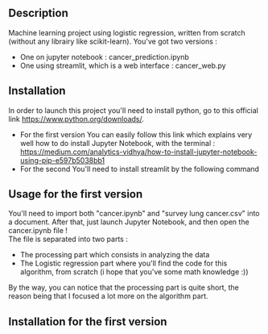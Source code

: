 ## Description

Machine learning project using logistic regression, written from scratch (without any librairy like scikit-learn).
You've got two versions :
- One on jupyter notebook : cancer_prediction.ipynb
- One using streamlit, which is a web interface : cancer_web.py

## Installation

In order to launch this project you'll need to install python, go to this official link https://www.python.org/downloads/.
- For the first version
  You can easily follow this link which explains very well how to do install Jupyter Notebook, with the terminal : https://medium.com/analytics-vidhya/how-to-install-jupyter-notebook-using-pip-e597b5038bb1
- For the second
  You'll need to install streamlit by the following command
  
  
## Usage for the first version

You'll need to import both "cancer.ipynb" and "survey lung cancer.csv" into a document.
After that, just launch Jupyter Notebook, and then open the cancer.ipynb file !<br>
The file is separated into two parts :
- The processing part which consists in analyzing the data
- The Logistic regression part where you'll find the code for this algorithm, from scratch (i hope that you've some math knowledge :))

By the way, you can notice that the processing part is quite short, the reason being that I focused a lot more on the algorithm part.

## Installation for the first version
